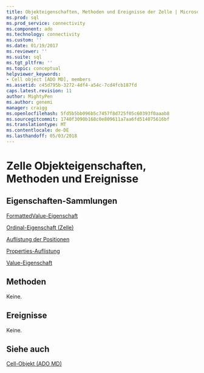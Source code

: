 ```yaml
---
title: Objekteigenschaften, Methoden und Ereignisse der Zelle | Microsoft Docs
ms.prod: sql
ms.prod_service: connectivity
ms.component: ado
ms.technology: connectivity
ms.custom: ''
ms.date: 01/19/2017
ms.reviewer: ''
ms.suite: sql
ms.tgt_pltfrm: ''
ms.topic: conceptual
helpviewer_keywords:
- Cell object [ADO MD], members
ms.assetid: c45d795b-3272-4df4-a54c-7cd4fcb187fd
caps.latest.revision: 11
author: MightyPen
ms.author: genemi
manager: craigg
ms.openlocfilehash: 5fd5b5bb096b5c7457f8d725f05c60393f0aaab8
ms.sourcegitcommit: 1740f3090b168c0e809611a7aa6fd514075616bf
ms.translationtype: MT
ms.contentlocale: de-DE
ms.lasthandoff: 05/03/2018
---
```

# <a name="cell-object-properties-methods-and-events"></a>Zelle Objekteigenschaften, Methoden und Ereignisse
## <a name="propertiescollections"></a>Eigenschaften-Sammlungen  
 [FormattedValue-Eigenschaft](../../../ado/reference/ado-md-api/formattedvalue-property-ado-md.md)  
  
 [Ordinal-Eigenschaft (Zelle)](../../../ado/reference/ado-md-api/ordinal-property-ado-md-cell.md)  
  
 [Auflistung der Positionen](../../../ado/reference/ado-md-api/positions-collection-ado-md.md)  
  
 [Properties-Auflistung](../../../ado/reference/ado-api/properties-collection-ado.md)  
  
 [Value-Eigenschaft](../../../ado/reference/ado-md-api/value-property-ado-md.md)  
  
## <a name="methods"></a>Methoden  
 Keine.  
  
## <a name="events"></a>Ereignisse  
 Keine.  
  
## <a name="see-also"></a>Siehe auch  
 [Cell-Objekt (ADO MD)](../../../ado/reference/ado-md-api/cell-object-ado-md.md)
